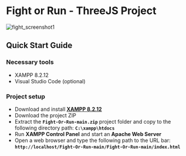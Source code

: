 # Fight or Run - ThreeJS Project

![fight_screenshot1](https://github.com/user-attachments/assets/4714e390-7fcd-468a-a2fb-c8c96beaf57c)

## Quick Start Guide

### Necessary tools

- XAMPP 8.2.12
- Visual Studio Code (optional)

### Project setup

- Download and install **[XAMPP 8.2.12](https://www.apachefriends.org/index.html)**
- Download the project ZIP
- Extract the **```Fight-Or-Run-main.zip```** project folder and copy to the following directory path: **```C:\xampp\htdocs```**
- Run **XAMPP Control Panel** and start an **Apache Web Server**
- Open a web browser and type the following path to the URL bar: **```http://localhost/Fight-Or-Run-main/Fight-Or-Run-main/index.html```**
